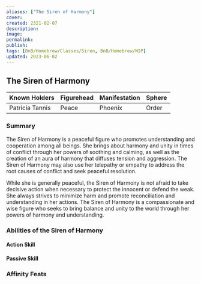 ```yaml
---
aliases: ["The Siren of Harmony"]
cover: 
created: 2321-02-07
description: 
image: 
permalink: 
publish: 
tags: [BnB/Homebrew/Classes/Siren, BnB/Homebrew/WIP]
updated: 2023-06-02
---
```


## The Siren of Harmony

| Known Holders   | Figurehead | Manifestation | Sphere |
|-----------------|------------|---------------|--------|
| Patricia Tannis | Peace      | Phoenix       | Order  |

### Summary

The Siren of Harmony is a peaceful figure who promotes understanding and cooperation among all beings. She brings about harmony and unity in times of conflict through her powers of soothing and calming, as well as the creation of an aura of harmony that diffuses tension and aggression. The Siren of Harmony may also use her telepathy or empathy to address the root causes of conflict and seek peaceful resolution.

While she is generally peaceful, the Siren of Harmony is not afraid to take decisive action when necessary to protect the innocent or defend the weak. She always strives to minimize harm and promote reconciliation and understanding in her actions. The Siren of Harmony is a compassionate and wise figure who seeks to bring balance and unity to the world through her powers of harmony and understanding.

### Abilities of the Siren of Harmony

#### Action Skill

#### Passive Skill

### Affinity Feats